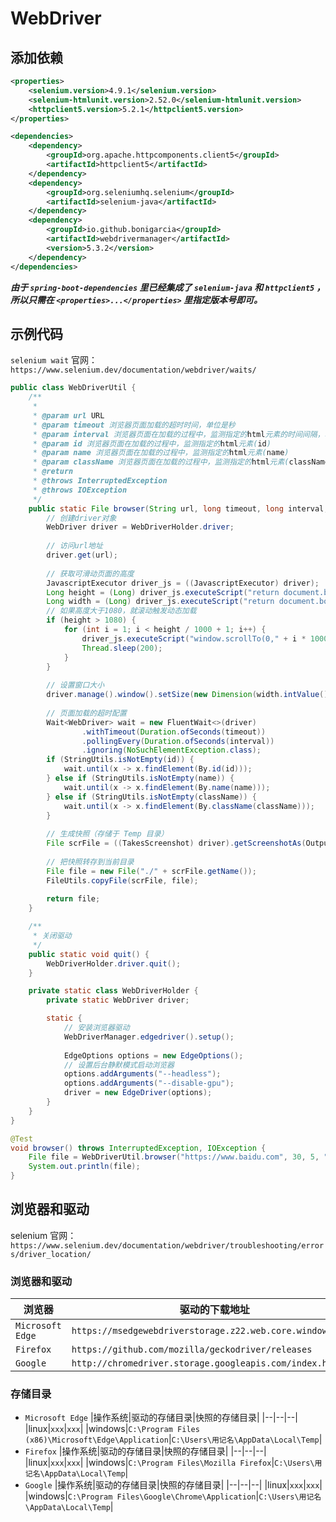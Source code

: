 # WebDriver

## 添加依赖

```xml
<properties>
    <selenium.version>4.9.1</selenium.version>
    <selenium-htmlunit.version>2.52.0</selenium-htmlunit.version>
    <httpclient5.version>5.2.1</httpclient5.version>
</properties>

<dependencies>
    <dependency>
        <groupId>org.apache.httpcomponents.client5</groupId>
        <artifactId>httpclient5</artifactId>
    </dependency>
    <dependency>
        <groupId>org.seleniumhq.selenium</groupId>
        <artifactId>selenium-java</artifactId>
    </dependency>
    <dependency>
        <groupId>io.github.bonigarcia</groupId>
        <artifactId>webdrivermanager</artifactId>
        <version>5.3.2</version>
    </dependency>
</dependencies>
```

***由于 ```spring-boot-dependencies``` 里已经集成了 ```selenium-java``` 和 ```httpclient5``` ，所以只需在 ```<properties>...</properties>``` 里指定版本号即可。***

## 示例代码

```selenium wait``` 官网： ```https://www.selenium.dev/documentation/webdriver/waits/```

```java
public class WebDriverUtil {
    /**
     *
     * @param url URL
     * @param timeout 浏览器页面加载的超时时间，单位是秒
     * @param interval 浏览器页面在加载的过程中，监测指定的html元素的时间间隔，单位是秒
     * @param id 浏览器页面在加载的过程中，监测指定的html元素(id)
     * @param name 浏览器页面在加载的过程中，监测指定的html元素(name)
     * @param className 浏览器页面在加载的过程中，监测指定的html元素(className)
     * @return
     * @throws InterruptedException
     * @throws IOException
     */
    public static File browser(String url, long timeout, long interval, String id, String name, String className) throws InterruptedException, IOException {
        // 创建driver对象
        WebDriver driver = WebDriverHolder.driver;
        
        // 访问url地址
        driver.get(url);
        
        // 获取可滑动页面的高度
        JavascriptExecutor driver_js = ((JavascriptExecutor) driver);
        Long height = (Long) driver_js.executeScript("return document.body.parentNode.scrollHeight");
        Long width = (Long) driver_js.executeScript("return document.body.parentNode.scrollWidth");
        // 如果高度大于1080，就滚动触发动态加载
        if (height > 1080) {
            for (int i = 1; i < height / 1000 + 1; i++) {
                driver_js.executeScript("window.scrollTo(0," + i * 1000 + ")");
                Thread.sleep(200);
            }
        }
        
        // 设置窗口大小
        driver.manage().window().setSize(new Dimension(width.intValue(), height.intValue()));
        
        // 页面加载的超时配置
        Wait<WebDriver> wait = new FluentWait<>(driver)
                .withTimeout(Duration.ofSeconds(timeout))
                .pollingEvery(Duration.ofSeconds(interval))
                .ignoring(NoSuchElementException.class);
        if (StringUtils.isNotEmpty(id)) {
            wait.until(x -> x.findElement(By.id(id)));
        } else if (StringUtils.isNotEmpty(name)) {
            wait.until(x -> x.findElement(By.name(name)));
        } else if (StringUtils.isNotEmpty(className)) {
            wait.until(x -> x.findElement(By.className(className)));
        }
        
        // 生成快照（存储于 Temp 目录）
        File scrFile = ((TakesScreenshot) driver).getScreenshotAs(OutputType.FILE);
        
        // 把快照转存到当前目录
        File file = new File("./" + scrFile.getName());
        FileUtils.copyFile(scrFile, file);
        
        return file;
    }

    /**
     * 关闭驱动
     */
    public static void quit() {
        WebDriverHolder.driver.quit();
    }

    private static class WebDriverHolder {
        private static WebDriver driver;

        static {
            // 安装浏览器驱动
            WebDriverManager.edgedriver().setup();
            
            EdgeOptions options = new EdgeOptions();
            // 设置后台静默模式启动浏览器
            options.addArguments("--headless");
            options.addArguments("--disable-gpu");
            driver = new EdgeDriver(options);
        }
    }
}

@Test
void browser() throws InterruptedException, IOException {
    File file = WebDriverUtil.browser("https://www.baidu.com", 30, 5, "wrapper", null, null);
    System.out.println(file);
}
```

## 浏览器和驱动

selenium 官网： ```https://www.selenium.dev/documentation/webdriver/troubleshooting/errors/driver_location/```

### 浏览器和驱动

|浏览器|驱动的下载地址|
|--|--|
|```Microsoft Edge```|```https://msedgewebdriverstorage.z22.web.core.windows.net/```|
|```Firefox```|```https://github.com/mozilla/geckodriver/releases```|
|```Google```|```http://chromedriver.storage.googleapis.com/index.html```|

### 存储目录

- ```Microsoft Edge```
    |操作系统|驱动的存储目录|快照的存储目录|
    |--|--|--|
    |linux|```xxx```|```xxx```|
    |windows|```C:\Program Files (x86)\Microsoft\Edge\Application```|```C:\Users\用记名\AppData\Local\Temp```|
- ```Firefox```
    |操作系统|驱动的存储目录|快照的存储目录|
    |--|--|--|
    |linux|```xxx```|```xxx```|
    |windows|```C:\Program Files\Mozilla Firefox```|```C:\Users\用记名\AppData\Local\Temp```|
- ```Google```
    |操作系统|驱动的存储目录|快照的存储目录|
    |--|--|--|
    |linux|```xxx```|```xxx```|
    |windows|```C:\Program Files\Google\Chrome\Application```|```C:\Users\用记名\AppData\Local\Temp```|
    

